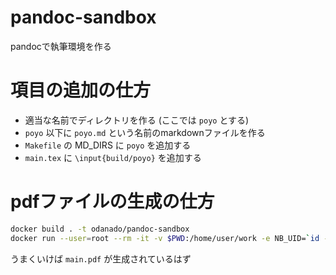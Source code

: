 # pandoc-sandbox
pandocで執筆環境を作る

# 項目の追加の仕方
- 適当な名前でディレクトリを作る (ここでは `poyo` とする)
- `poyo` 以下に `poyo.md` という名前のmarkdownファイルを作る
- `Makefile` の MD_DIRS に `poyo` を追加する
- `main.tex` に `\input{build/poyo}` を追加する

# pdfファイルの生成の仕方
```bash
docker build . -t odanado/pandoc-sandbox
docker run --user=root --rm -it -v $PWD:/home/user/work -e NB_UID=`id -u` -e NB_GID=`id -g` odanado/pandoc-sandbox run.sh make
```

うまくいけば `main.pdf` が生成されているはず
